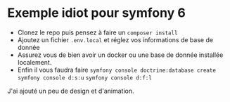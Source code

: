 # Exemple idiot pour symfony 6

- Clonez le repo puis pensez à faire un `composer install`
- Ajoutez un fichier `.env.local` et réglez vos informations de base de donnée
- Assurez vous de bien avoir un docker ou une base de donnée installée localement.
- Enfin il vous faudra faire
`symfony console doctrine:database create` 
`symfony console d:s:u`
`symfony console d:f:l`

J'ai ajouté un peu de design et d'animation.
